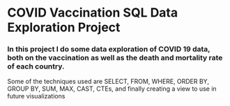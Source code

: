# COVID Vaccination SQL Data Exploration Project

### In this project I do some data exploration of COVID 19 data, both on the vaccination as well as the death and mortality rate of each country. 
Some of the techniques used are SELECT, FROM, WHERE, ORDER BY, GROUP BY, SUM, MAX, CAST, CTEs, and finally creating a view to use in future visualizations
